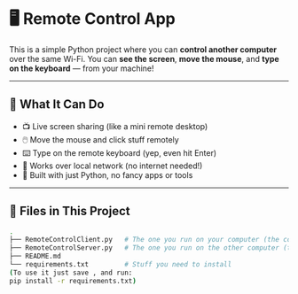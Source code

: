 # 🖥️ Remote Control App

This is a simple Python project where you can **control another computer** over the same Wi-Fi. You can **see the screen**, **move the mouse**, and **type on the keyboard** — from your machine!

---

## 🌟 What It Can Do

- 📺 Live screen sharing (like a mini remote desktop)
- 🖱️ Move the mouse and click stuff remotely
- ⌨️ Type on the remote keyboard (yep, even hit Enter)
- 🔌 Works over local network (no internet needed!)
- 🧠 Built with just Python, no fancy apps or tools

---

## 🧱 Files in This Project

```bash
.
├── RemoteControlClient.py   # The one you run on your computer (the controller)
├── RemoteControlServer.py   # The one you run on the other computer (the target)
├── README.md
└── requirements.txt         # Stuff you need to install
(To use it just save , and run:
pip install -r requirements.txt)
